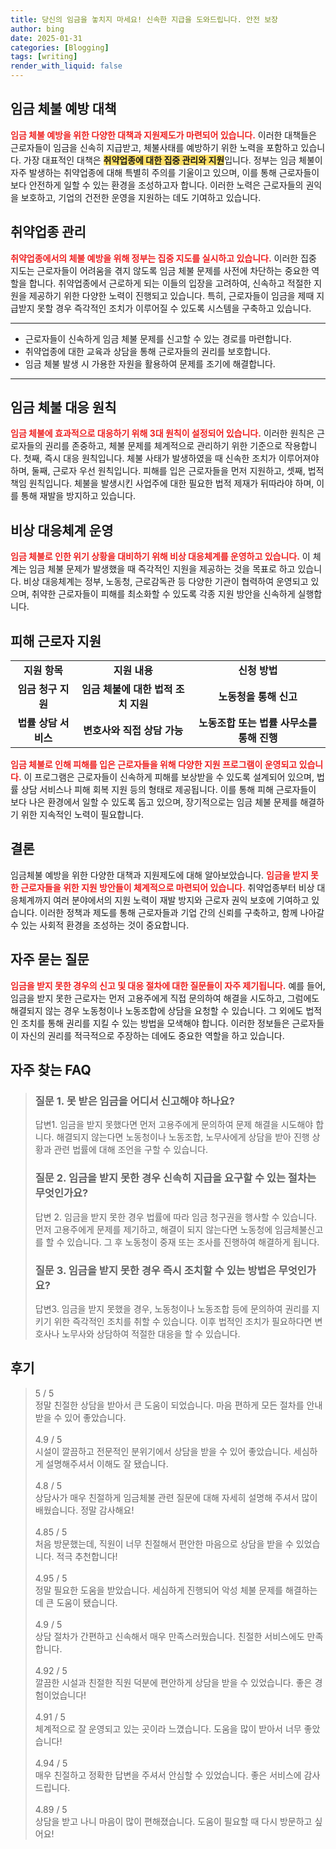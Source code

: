 ```yaml
---
title: 당신의 임금을 놓치지 마세요! 신속한 지급을 도와드립니다. 안전 보장
author: bing
date: 2025-01-31
categories: [Blogging]
tags: [writing]
render_with_liquid: false
---
```



<h2 id='임금 체불 예방 대책'>임금 체불 예방 대책</h2>

<p><b><span style="color: #ee2323;">임금 체불 예방을 위한 다양한 대책과 지원제도가 마련되어 있습니다.</span></b> 이러한 대책들은 근로자들이 임금을 신속히 지급받고, 체불사태를 예방하기 위한 노력을 포함하고 있습니다. 가장 대표적인 대책은 <b><span style="background-color: #ffe066;">취약업종에 대한 집중 관리와 지원</span></b>입니다. 정부는 임금 체불이 자주 발생하는 취약업종에 대해 특별히 주의를 기울이고 있으며, 이를 통해 근로자들이 보다 안전하게 일할 수 있는 환경을 조성하고자 합니다. 이러한 노력은 근로자들의 권익을 보호하고, 기업의 건전한 운영을 지원하는 데도 기여하고 있습니다.</p>

<h2 id='취약업종 관리'>취약업종 관리</h2>

<p><b><span style="color: #ee2323;">취약업종에서의 체불 예방을 위해 정부는 집중 지도를 실시하고 있습니다.</span></b> 이러한 집중 지도는 근로자들이 어려움을 겪지 않도록 임금 체불 문제를 사전에 차단하는 중요한 역할을 합니다. 취약업종에서 근로하게 되는 이들의 입장을 고려하여, 신속하고 적절한 지원을 제공하기 위한 다양한 노력이 진행되고 있습니다. 특히, 근로자들이 임금을 제때 지급받지 못할 경우 즉각적인 조치가 이루어질 수 있도록 시스템을 구축하고 있습니다.</p>

<hr />

<ul>
    <li>근로자들이 신속하게 임금 체불 문제를 신고할 수 있는 경로를 마련합니다.</li>
    <li>취약업종에 대한 교육과 상담을 통해 근로자들의 권리를 보호합니다.</li>
    <li>임금 체불 발생 시 가용한 자원을 활용하여 문제를 조기에 해결합니다.</li>
</ul>

<hr />

<h2 id='임금 체불 대응 원칙'>임금 체불 대응 원칙</h2>

<p><b><span style="color: #ee2323;">임금 체불에 효과적으로 대응하기 위해 3대 원칙이 설정되어 있습니다.</span></b> 이러한 원칙은 근로자들의 권리를 존중하고, 체불 문제를 체계적으로 관리하기 위한 기준으로 작용합니다. 첫째, 즉시 대응 원칙입니다. 체불 사태가 발생하였을 때 신속한 조치가 이루어져야 하며, 둘째, 근로자 우선 원칙입니다. 피해를 입은 근로자들을 먼저 지원하고, 셋째, 법적 책임 원칙입니다. 체불을 발생시킨 사업주에 대한 필요한 법적 제재가 뒤따라야 하며, 이를 통해 재발을 방지하고 있습니다.</p>

<h2 id='비상 대응체계 운영'>비상 대응체계 운영</h2>

<p><b><span style="color: #ee2323;">임금 체불로 인한 위기 상황을 대비하기 위해 비상 대응체계를 운영하고 있습니다.</span></b> 이 체계는 임금 체불 문제가 발생했을 때 즉각적인 지원을 제공하는 것을 목표로 하고 있습니다. 비상 대응체계는 정부, 노동청, 근로감독관 등 다양한 기관이 협력하여 운영되고 있으며, 취약한 근로자들이 피해를 최소화할 수 있도록 각종 지원 방안을 신속하게 실행합니다.</p>

<h2 id='피해 근로자 지원'>피해 근로자 지원</h2>

<table>
    <tr>
        <td style="text-align: center; height: 17px;"><b>지원 항목</b></td>
        <td style="text-align: center; height: 17px;"><b>지원 내용</b></td>
        <td style="text-align: center; height: 17px;"><b>신청 방법</b></td>
    </tr>
    <tr>
        <td style="text-align: center; height: 17px;"><b>임금 청구 지원</b></td>
        <td style="text-align: center; height: 17px;"><b>임금 체불에 대한 법적 조치 지원</b></td>
        <td style="text-align: center; height: 17px;"><b>노동청을 통해 신고</b></td>
    </tr>
    <tr>
        <td style="text-align: center; height: 17px;"><b>법률 상담 서비스</b></td>
        <td style="text-align: center; height: 17px;"><b>변호사와 직접 상담 가능</b></td>
        <td style="text-align: center; height: 17px;"><b>노동조합 또는 법률 사무소를 통해 진행</b></td>
    </tr>
</table>

<p><b><span style="color: #ee2323;">임금 체불로 인해 피해를 입은 근로자들을 위해 다양한 지원 프로그램이 운영되고 있습니다.</span></b> 이 프로그램은 근로자들이 신속하게 피해를 보상받을 수 있도록 설계되어 있으며, 법률 상담 서비스나 피해 회복 지원 등의 형태로 제공됩니다. 이를 통해 피해 근로자들이 보다 나은 환경에서 일할 수 있도록 돕고 있으며, 장기적으로는 임금 체불 문제를 해결하기 위한 지속적인 노력이 필요합니다.</p>

<h2 id='결론'>결론</h2>

<p>임금체불 예방을 위한 다양한 대책과 지원제도에 대해 알아보았습니다. <b><span style="color: #ee2323;">임금을 받지 못한 근로자들을 위한 지원 방안들이 체계적으로 마련되어 있습니다.</span></b> 취약업종부터 비상 대응체계까지 여러 분야에서의 지원 노력이 재발 방지와 근로자 권익 보호에 기여하고 있습니다. 이러한 정책과 제도를 통해 근로자들과 기업 간의 신뢰를 구축하고, 함께 나아갈 수 있는 사회적 환경을 조성하는 것이 중요합니다.</p>

<h2 id='자주 묻는 질문'>자주 묻는 질문</h2>

<p><b><span style="color: #ee2323;">임금을 받지 못한 경우의 신고 및 대응 절차에 대한 질문들이 자주 제기됩니다.</span></b> 예를 들어, 임금을 받지 못한 근로자는 먼저 고용주에게 직접 문의하여 해결을 시도하고, 그럼에도 해결되지 않는 경우 노동청이나 노동조합에 상담을 요청할 수 있습니다. 그 외에도 법적인 조치를 통해 권리를 지킬 수 있는 방법을 모색해야 합니다. 이러한 정보들은 근로자들이 자신의 권리를 적극적으로 주장하는 데에도 중요한 역할을 하고 있습니다.</p>


<h2 id='자주_찾는_FAQ'>자주 찾는 FAQ</h2>
<div itemscope="" itemtype="https://schema.org/FAQPage"> 
<blockquote> 
<div itemscope="" itemprop="mainEntity" itemtype="https://schema.org/Question"> 
<h3 itemprop="name">질문 1. 못 받은 임금을 어디서 신고해야 하나요?</h3> 
<div itemscope="" itemprop="acceptedAnswer" itemtype="https://schema.org/Answer"> 
<span itemprop="text"> 
<p>답변1. 임금을 받지 못했다면 먼저 고용주에게 문의하여 문제 해결을 시도해야 합니다. 해결되지 않는다면 노동청이나 노동조합, 노무사에게 상담을 받아 진행 상황과 관련 법률에 대해 조언을 구할 수 있습니다.</p> 
</span> 
</div> 
</div> 

<div itemscope="" itemprop="mainEntity" itemtype="https://schema.org/Question"> 
<h3 itemprop="name">질문 2. 임금을 받지 못한 경우 신속히 지급을 요구할 수 있는 절차는 무엇인가요?</h3> 
<div itemscope="" itemprop="acceptedAnswer" itemtype="https://schema.org/Answer"> 
<span itemprop="text"> 
<p>답변 2. 임금을 받지 못한 경우 법률에 따라 임금 청구권을 행사할 수 있습니다. 먼저 고용주에게 문제를 제기하고, 해결이 되지 않는다면 노동청에 임금체불신고를 할 수 있습니다. 그 후 노동청이 중재 또는 조사를 진행하여 해결하게 됩니다.</p> 
</span> 
</div> 
</div> 

<div itemscope="" itemprop="mainEntity" itemtype="https://schema.org/Question"> 
<h3 itemprop="name">질문 3. 임금을 받지 못한 경우 즉시 조치할 수 있는 방법은 무엇인가요?</h3> 
<div itemscope="" itemprop="acceptedAnswer" itemtype="https://schema.org/Answer"> 
<span itemprop="text"> 
<p>답변3. 임금을 받지 못했을 경우, 노동청이나 노동조합 등에 문의하여 권리를 지키기 위한 즉각적인 조치를 취할 수 있습니다. 이후 법적인 조치가 필요하다면 변호사나 노무사와 상담하여 적절한 대응을 할 수 있습니다.</p> 
</span> 
</div> 
</div> 
</blockquote> 
</div>
<h2 id='후기'>후기</h2>
<div itemscope itemtype="https://schema.org/Product">
  <blockquote>
  <div itemprop="review" itemscope itemtype="https://schema.org/Review">
      <div itemprop="reviewRating" itemscope itemtype="https://schema.org/Rating"> <span itemprop="ratingValue">5</span> / <span itemprop="bestRating">5</span> </div>
      <span itemprop="reviewBody">정말 친절한 상담을 받아서 큰 도움이 되었습니다. 마음 편하게 모든 절차를 안내받을 수 있어 좋았습니다.</span>
  </div>
  <br>
  <div itemprop="review" itemscope itemtype="https://schema.org/Review">
      <div itemprop="reviewRating" itemscope itemtype="https://schema.org/Rating"> <span itemprop="ratingValue">4.9</span> / <span itemprop="bestRating">5</span> </div>
      <span itemprop="reviewBody">시설이 깔끔하고 전문적인 분위기에서 상담을 받을 수 있어 좋았습니다. 세심하게 설명해주셔서 이해도 잘 됐습니다.</span>
  </div>
  <br>
  <div itemprop="review" itemscope itemtype="https://schema.org/Review">
      <div itemprop="reviewRating" itemscope itemtype="https://schema.org/Rating"> <span itemprop="ratingValue">4.8</span> / <span itemprop="bestRating">5</span> </div>
      <span itemprop="reviewBody">상담사가 매우 친절하게 임금체불 관련 질문에 대해 자세히 설명해 주셔서 많이 배웠습니다. 정말 감사해요!</span>
  </div>
  <br>
  <div itemprop="review" itemscope itemtype="https://schema.org/Review">
      <div itemprop="reviewRating" itemscope itemtype="https://schema.org/Rating"> <span itemprop="ratingValue">4.85</span> / <span itemprop="bestRating">5</span> </div>
      <span itemprop="reviewBody">처음 방문했는데, 직원이 너무 친절해서 편안한 마음으로 상담을 받을 수 있었습니다. 적극 추천합니다!</span>
  </div>
  <br>
  <div itemprop="review" itemscope itemtype="https://schema.org/Review">
      <div itemprop="reviewRating" itemscope itemtype="https://schema.org/Rating"> <span itemprop="ratingValue">4.95</span> / <span itemprop="bestRating">5</span> </div>
      <span itemprop="reviewBody">정말 필요한 도움을 받았습니다. 세심하게 진행되어 악성 체불 문제를 해결하는 데 큰 도움이 됐습니다.</span>
  </div>
  <br>
  <div itemprop="review" itemscope itemtype="https://schema.org/Review">
      <div itemprop="reviewRating" itemscope itemtype="https://schema.org/Rating"> <span itemprop="ratingValue">4.9</span> / <span itemprop="bestRating">5</span> </div>
      <span itemprop="reviewBody">상담 절차가 간편하고 신속해서 매우 만족스러웠습니다. 친절한 서비스에도 만족합니다.</span>
  </div>
  <br>
  <div itemprop="review" itemscope itemtype="https://schema.org/Review">
      <div itemprop="reviewRating" itemscope itemtype="https://schema.org/Rating"> <span itemprop="ratingValue">4.92</span> / <span itemprop="bestRating">5</span> </div>
      <span itemprop="reviewBody">깔끔한 시설과 친절한 직원 덕분에 편안하게 상담을 받을 수 있었습니다. 좋은 경험이었습니다!</span>
  </div>
  <br>
  <div itemprop="review" itemscope itemtype="https://schema.org/Review">
      <div itemprop="reviewRating" itemscope itemtype="https://schema.org/Rating"> <span itemprop="ratingValue">4.91</span> / <span itemprop="bestRating">5</span> </div>
      <span itemprop="reviewBody">체계적으로 잘 운영되고 있는 곳이라 느꼈습니다. 도움을 많이 받아서 너무 좋았습니다!</span>
  </div>
  <br>
  <div itemprop="review" itemscope itemtype="https://schema.org/Review">
      <div itemprop="reviewRating" itemscope itemtype="https://schema.org/Rating"> <span itemprop="ratingValue">4.94</span> / <span itemprop="bestRating">5</span> </div>
      <span itemprop="reviewBody">매우 친절하고 정확한 답변을 주셔서 안심할 수 있었습니다. 좋은 서비스에 감사드립니다.</span>
  </div>
  <br>
  <div itemprop="review" itemscope itemtype="https://schema.org/Review">
      <div itemprop="reviewRating" itemscope itemtype="https://schema.org/Rating"> <span itemprop="ratingValue">4.89</span> / <span itemprop="bestRating">5</span> </div>
      <span itemprop="reviewBody">상담을 받고 나니 마음이 많이 편해졌습니다. 도움이 필요할 때 다시 방문하고 싶어요!</span>
  </div>
  </blockquote>
</div>
